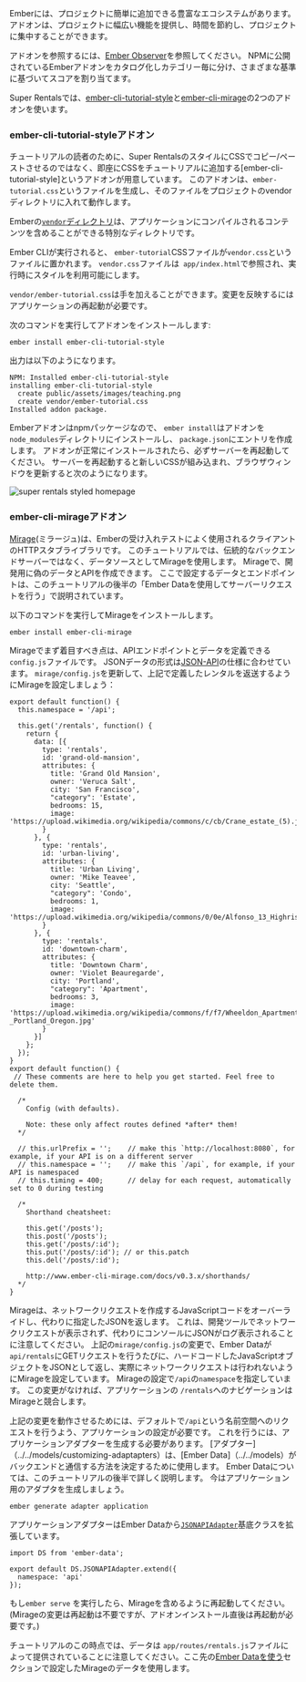 <!--
Ember has a rich ecosystem of addons that can be easily added to projects.
Addons provide a wide range of functionality to projects, often saving time and letting you focus on your project.
-->

Emberには、プロジェクトに簡単に追加できる豊富なエコシステムがあります。
アドオンは、プロジェクトに幅広い機能を提供し、時間を節約し、プロジェクトに集中することができます。

<!--
To browse addons, visit the [Ember Observer](https://emberobserver.com/) website.  It catalogs and categorizes Ember addons that have been published to NPM and assigns them a score based on a variety of criteria.
-->

アドオンを参照するには、[Ember Observer](https://emberobserver.com/)を参照してください。 NPMに公開されているEmberアドオンをカタログ化しカテゴリー毎に分け、さまざまな基準に基づいてスコアを割り当てます。

<!--
For Super Rentals, we'll take advantage of two addons: [ember-cli-tutorial-style](https://github.com/toddjordan/ember-cli-tutorial-style) and [ember-cli-mirage](http://www.ember-cli-mirage.com/).
-->

Super Rentalsでは、[ember-cli-tutorial-style](https://github.com/toddjordan/ember-cli-tutorial-style)と[ember-cli-mirage](http://www.ember-cli-mirage.com/)の2つのアドオンを使います。

<!--
### ember-cli-tutorial-style
-->

### ember-cli-tutorial-styleアドオン

<!--
Instead of having you copy/paste in CSS to style Super Rentals, we've created an addon called [ember-cli-tutorial-style](https://github.com/ember-learn/ember-cli-tutorial-style) that instantly adds CSS to the tutorial.
The addon works by generating a file called `ember-tutorial.css` and putting that file in the super-rentals `vendor` directory.
-->

チュートリアルの読者のために、Super RentalsのスタイルにCSSでコピー/ペーストさせるのではなく、即座にCSSをチュートリアルに追加する[ember-cli-tutorial-style]というアドオンが用意しています。
このアドオンは、`ember-tutorial.css`というファイルを生成し、そのファイルをプロジェクトのvendorディレクトリに入れて動作します。

<!--
The [`vendor` directory](../../addons-and-dependencies/managing-dependencies/#toc_other-assets) in Ember is a special directory where you can include content that gets compiled into your application.
-->

Emberの[`vendor`ディレクトリ](../../addons-and-dependencies/managing-dependencies/#toc_other-assets)は、アプリケーションにコンパイルされるコンテンツを含めることができる特別なディレクトリです。

<!--
As Ember CLI runs, it takes the `ember-tutorial` CSS file and puts it in a file called `vendor.css`.
The `vendor.css` file is referenced in `app/index.html`, making the styles available at runtime.
-->

Ember CLIが実行されると、 `ember-tutorial`CSSファイルが`vendor.css`というファイルに置かれます。
`vendor.css`ファイルは` app/index.html`で参照され、実行時にスタイルを利用可能にします。

<!--
We can make additional style tweaks to `vendor/ember-tutorial.css`, and the changes will take effect whenever we restart the app.
-->

`vendor/ember-tutorial.css`は手を加えることができます。変更を反映するにはアプリケーションの再起動が必要です。

<!--
Run the following command to install the addon:
-->

次のコマンドを実行してアドオンをインストールします:


```shell
ember install ember-cli-tutorial-style
```

<!--
Here is the output:
-->

出力は以下のようになります。

```shell
NPM: Installed ember-cli-tutorial-style
installing ember-cli-tutorial-style
  create public/assets/images/teaching.png
  create vendor/ember-tutorial.css
Installed addon package.
```

<!--
Since Ember addons are npm packages, `ember install` installs them in the `node_modules` directory, and makes an entry
in `package.json`. Be sure to restart your server after the addon has installed successfully. Restarting the server will
incorporate the new CSS and refreshing the browser window will give you this:
-->

Emberアドオンはnpmパッケージなので、 `ember install`はアドオンを`node_modules`ディレクトリにインストールし、 `package.json`にエントリを作成します。 アドオンが正常にインストールされたら、必ずサーバーを再起動してください。 サーバーを再起動すると新しいCSSが組み込まれ、ブラウザウィンドウを更新すると次のようになります。

![super rentals styled homepage](../../images/installing-addons/styled-super-rentals-basic.png)

<!--
### ember-cli-mirage
-->

### ember-cli-mirageアドオン

<!--
[Mirage](http://www.ember-cli-mirage.com/) is a client HTTP stubbing library often used for Ember acceptance testing.
For the case of this tutorial, we'll use mirage as our source of data rather than a traditional backend server.
Mirage will allow us to create fake data to work with while developing our app and mimic an API.
The data and endpoints we setup here will come into play later in the tutorial, when we use Ember Data to make server requests.
-->

[Mirage](http://www.ember-cli-mirage.com/)(ミラージュ)は、Emberの受け入れテストによく使用されるクライアントのHTTPスタブライブラリです。
このチュートリアルでは、伝統的なバックエンドサーバーではなく、データソースとしてMirageを使用します。
Mirageで、開発用に偽のデータとAPIを作成できます。
ここで設定するデータとエンドポイントは、このチュートリアルの後半の「Ember Dataを使用してサーバーリクエストを行う」で説明されています。

<!--
Install the Mirage addon as follows:
-->

以下のコマンドを実行してMirageをインストールします。

```shell
ember install ember-cli-mirage
```

<!--
Our primary focus with mirage will be in the `config.js` file, which is where we can define our API endpoints and our data.
We will be following the [JSON-API specification](http://jsonapi.org/) which requires our data to be formatted a certain way.
Let's configure Mirage to send back our rentals that we had defined above by updating `mirage/config.js`:
-->

Mirageでまず着目すべき点は、APIエンドポイントとデータを定義できる`config.js`ファイルです。
JSONデータの形式は[JSON-API](http://jsonapi.org/)の仕様に合わせています。
`mirage/config.js`を更新して、上記で定義したレンタルを返送するようにMirageを設定しましょう：

```mirage/config.js{+1,+2,+3,+4,+5,+6,+7,+8,+9,+10,+11,+12,+13,+14,+15,+16,+17,+18,+19,+20,+21,+22,+23,+24,+25,+26,+27,+28,+29,+30,+31,+32,+33,+34,+35,+36,+37,+38,+39,+40,+41,+42,-43,-44,-45,-46,-47,-48,-49,-50,-51,-52,-53,-54,-55,-56,-57,-58,-59,-60,-61,-62,-63,-64,-65,-66,-67}
export default function() {
  this.namespace = '/api';

  this.get('/rentals', function() {
    return {
      data: [{
        type: 'rentals',
        id: 'grand-old-mansion',
        attributes: {
          title: 'Grand Old Mansion',
          owner: 'Veruca Salt',
          city: 'San Francisco',
          "category": 'Estate',
          bedrooms: 15,
          image: 'https://upload.wikimedia.org/wikipedia/commons/c/cb/Crane_estate_(5).jpg'
        }
      }, {
        type: 'rentals',
        id: 'urban-living',
        attributes: {
          title: 'Urban Living',
          owner: 'Mike Teavee',
          city: 'Seattle',
          "category": 'Condo',
          bedrooms: 1,
          image: 'https://upload.wikimedia.org/wikipedia/commons/0/0e/Alfonso_13_Highrise_Tegucigalpa.jpg'
        }
      }, {
        type: 'rentals',
        id: 'downtown-charm',
        attributes: {
          title: 'Downtown Charm',
          owner: 'Violet Beauregarde',
          city: 'Portland',
          "category": 'Apartment',
          bedrooms: 3,
          image: 'https://upload.wikimedia.org/wikipedia/commons/f/f7/Wheeldon_Apartment_Building_-_Portland_Oregon.jpg'
        }
      }]
    };
  });
}
export default function() {
 // These comments are here to help you get started. Feel free to delete them.

  /*
    Config (with defaults).

    Note: these only affect routes defined *after* them!
  */

  // this.urlPrefix = '';    // make this `http://localhost:8080`, for example, if your API is on a different server
  // this.namespace = '';    // make this `/api`, for example, if your API is namespaced
  // this.timing = 400;      // delay for each request, automatically set to 0 during testing

  /*
    Shorthand cheatsheet:

    this.get('/posts');
    this.post('/posts');
    this.get('/posts/:id');
    this.put('/posts/:id'); // or this.patch
    this.del('/posts/:id');

    http://www.ember-cli-mirage.com/docs/v0.3.x/shorthands/
  */
}
```

<!--
Mirage works by overriding the JavaScript code that makes network requests and instead returns the JSON you specify.
We should note that this means you will not see any network requests in your development tools but will instead see the JSON logged in your console.
Our update to `mirage/config.js` configures Mirage so that whenever Ember Data makes a GET request to `/api/rentals`, Mirage will return this JavaScript object as JSON and no network request is actually made.
We also specified a `namespace` of `/api` in our mirage configuration.
Without this change, navigation to `/rentals` in our application would conflict with Mirage.
-->

Mirageは、ネットワークリクエストを作成するJavaScriptコードをオーバーライドし、代わりに指定したJSONを返します。
これは、開発ツールでネットワークリクエストが表示されず、代わりにコンソールにJSONがログ表示されることに注意してください。
上記の`mirage/config.js`の変更で、Ember Dataが`api/rentals`にGETリクエストを行うたびに、ハードコードしたJavaScriptオブジェクトをJSONとして返し、実際にネットワークリクエストは行われないようにMirageを設定しています。
Mirageの設定で`/api`の`namespace`を指定しています。
この変更がなければ、アプリケーションの `/rentals`へのナビゲーションはMirageと競合します。

<!--
In order for this to work, we need our application to default to making requests to the namespace of `/api`.
To do this, we want to generate an application adapter.
An [Adapter](../../models/customizing-adapters) is an object that [Ember Data](../../models) uses to determine how we communicate with our backend.
We will cover Ember Data in more detail later in this tutorial.
For now, let's generate an adapter for our application:
-->

上記の変更を動作させるためには、デフォルトで`/api`という名前空間へのリクエストを行うよう、アプリケーションの設定が必要です。
これを行うには、アプリケーションアダプターを生成する必要があります。
[アダプター]（../../models/customizing-adaptapters）は、[Ember Data]（../../models）がバックエンドと通信する方法を決定するために使用します。
Ember Dataについては、このチュートリアルの後半で詳しく説明します。
今はアプリケーション用のアダプタを生成しましょう。

```shell
ember generate adapter application
```

<!--
This adapter will extend the [`JSONAPIAdapter`](https://www.emberjs.com/api/ember-data/2.16/classes/DS.JSONAPIAdapter) base class from Ember Data:
-->

アプリケーションアダプターはEmber Dataから[`JSONAPIAdapter`](https://www.emberjs.com/api/ember-data/2.16/classes/DS.JSONAPIAdapter)基底クラスを拡張しています。

```app/adapters/application.js{+4}
import DS from 'ember-data';

export default DS.JSONAPIAdapter.extend({
  namespace: 'api'
});
```

<!--
If you were running `ember serve` in another shell, restart the server to include Mirage in your build.
-->

もし`ember serve` を実行したら、Mirageを含めるように再起動してください。(Mirageの変更は再起動は不要ですが、アドオンインストール直後は再起動が必要です。)

<!--
Note that at this point of the tutorial, the data is still provided by the `app/routes/rentals.js` file. We will make use of the mirage data we set up here in the upcoming section called [Using Ember Data](../ember-data/).
-->

チュートリアルのこの時点では、データは `app/routes/rentals.js`ファイルによって提供されていることに注意してください。ここ先の[Ember Dataを使う](../ember-data/)セクションで設定したMirageのデータを使用します。

